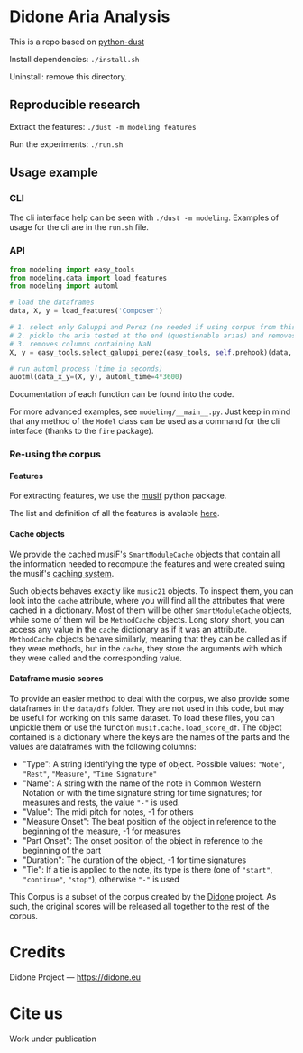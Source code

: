 # Didone Aria Analysis

This is a repo based on [python-dust](https://github.com/00sapo/python-dust)

Install dependencies: `./install.sh`

Uninstall: remove this directory.

## Reproducible research

Extract the features: `./dust -m modeling features`

Run the experiments: `./run.sh`

## Usage example

### CLI

The cli interface help can be seen with `./dust -m modeling`. Examples of usage for the
cli are in the `run.sh` file.

### API

```python
from modeling import easy_tools
from modeling.data import load_features
from modeling import automl

# load the dataframes
data, X, y = load_features('Composer')

# 1. select only Galuppi and Perez (no needed if using corpus from this repo)
# 2. pickle the aria tested at the end (questionable arias) and removes them
# 3. removes columns containing NaN
X, y = easy_tools.select_galuppi_perez(easy_tools, self.prehook)(data, X, y)

# run automl process (time in seconds)
auotml(data_x_y=(X, y), automl_time=4*3600)
```

Documentation of each function can be found into the code.

For more advanced examples, see `modeling/__main__.py`. Just keep in mind that any
method of the `Model` class can be used as a command for the cli interface (thanks to
the `fire` package).

### Re-using the corpus

#### Features

For extracting features, we use the [musif](https://musif.didone.eu) python package.

The list and definition of all the features is avalable [here](https://musif.didone.eu/Feature_definition.html).

#### Cache objects

We provide the cached musiF's `SmartModuleCache` objects that contain all the
information needed to recompute the features and were created suing the musif's [caching
system](https://musif.didone.eu/Caching.html).

Such objects behaves exactly like `music21` objects. To inspect them, you can look into
the `cache` attribute, where you will find all the attributes that were cached in a
dictionary. Most of them will be other `SmartModuleCache` objects, while some of them
will be `MethodCache` objects. Long story short, you can access any value in the `cache`
dictionary as if it was an attribute. `MethodCache` objects behave similarly, meaning
that they can be called as if they were methods, but in the `cache`, they store the
arguments with which they were called and the corresponding value.

#### Dataframe music scores

To provide an easier method to deal with the corpus, we also provide some dataframes in
the `data/dfs` folder. They are not used in this code, but may be useful for working on
this same dataset. To load these files, you can unpickle them or use the function
`musif.cache.load_score_df`. The object contained is a dictionary where the keys are the
names of the parts and the values are dataframes with the following columns:

  * "Type": A string identifying the type of object. Possible values: ``"Note"``,
  ``"Rest"``, ``"Measure"``,  ``"Time Signature"``
  * "Name": A string with the name of the note in Common Western Notation or with
  the time signature string for time signatures; for measures and rests, the value
  ``"-"`` is used.
  * "Value": The midi pitch for notes, -1 for others
  * "Measure Onset": The beat position of the object in reference to the beginning
  of the measure, -1 for measures
  * "Part Onset": The onset position of the object in reference to the beginning
  of the part
  * "Duration": The duration of the object, -1 for time signatures
  * "Tie": If a tie is applied to the note, its type is there (one of ``"start"``,
  ``"continue"``, ``"stop"``), otherwise ``"-"`` is used

This Corpus is a subset of the corpus created by the [Didone](https://didone.eu)
project. As such, the original scores will be released all together to the rest of the corpus.

# Credits

Didone Project — https://didone.eu

# Cite us

Work under publication
